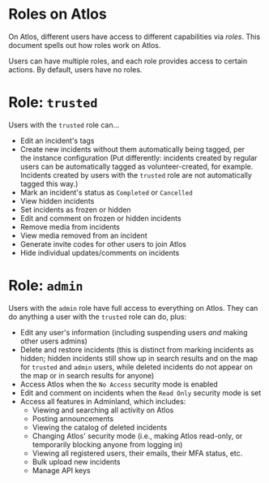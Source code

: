 # Roles on Atlos

On Atlos, different users have access to different capabilities via _roles_. This document spells out how roles work on Atlos.

Users can have multiple roles, and each role provides access to certain actions. By default, users have no roles.

# Role: `trusted`

Users with the `trusted` role can...

- Edit an incident's tags
- Create new incidents without them automatically being tagged, per the instance configuration (Put differently: incidents created by regular users can be automatically tagged as volunteer-created, for example. Incidents created by users with the `trusted` role are not automatically tagged this way.)
- Mark an incident's status as `Completed` or `Cancelled`
- View hidden incidents
- Set incidents as frozen or hidden
- Edit and comment on frozen or hidden incidents
- Remove media from incidents
- View media removed from an incident
- Generate invite codes for other users to join Atlos
- Hide individual updates/comments on incidents

# Role: `admin`

Users with the `admin` role have full access to everything on Atlos. They can do anything a user with the `trusted` role can do, plus:

- Edit any user's information (including suspending users _and_ making other users admins)
- Delete and restore incidents (this is distinct from marking incidents as hidden; hidden incidents still show up in search results and on the map for `trusted` and `admin` users, while deleted incidents do not appear on the map or in search results for anyone)
- Access Atlos when the `No Access` security mode is enabled
- Edit and comment on incidents when the `Read Only` security mode is set
- Access all features in Adminland, which includes:
  - Viewing and searching all activity on Atlos
  - Posting announcements
  - Viewing the catalog of deleted incidents
  - Changing Atlos' security mode (i.e., making Atlos read-only, or temporarily blocking anyone from logging in)
  - Viewing all registered users, their emails, their MFA status, etc.
  - Bulk upload new incidents
  - Manage API keys
